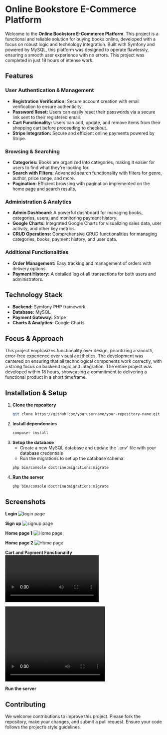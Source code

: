 # Online Bookstore E-Commerce Platform

Welcome to the **Online Bookstore E-Commerce Platform**. This project is a functional and reliable solution for buying books online, developed with a focus on robust logic and technology integration. Built with Symfony and powered by MySQL, this platform was designed to operate flawlessly, ensuring a smooth user experience with no errors. This project was completed in just 18 hours of intense work.

## Features

### User Authentication & Management
- **Registration Verification:** Secure account creation with email verification to ensure authenticity.
- **Password Reset:** Users can easily reset their passwords via a secure link sent to their registered email.
- **Cart Functionality:** Users can add, update, and remove items from their shopping cart before proceeding to checkout.
- **Stripe Integration:** Secure and efficient online payments powered by Stripe.

### Browsing & Searching
- **Categories:** Books are organized into categories, making it easier for users to find what they're looking for.
- **Search with Filters:** Advanced search functionality with filters for genre, author, price range, and more.
- **Pagination:** Efficient browsing with pagination implemented on the home page and search results.

### Administration & Analytics
- **Admin Dashboard:** A powerful dashboard for managing books, categories, users, and monitoring payment history.
- **Google Charts:** Integrated Google Charts for visualizing sales data, user activity, and other key metrics.
- **CRUD Operations:** Comprehensive CRUD functionalities for managing categories, books, payment history, and user data.

### Additional Functionalities
- **Order Management:** Easy tracking and management of orders with delivery options.
- **Payment History:** A detailed log of all transactions for both users and administrators.

## Technology Stack
- **Backend:** Symfony PHP framework
- **Database:** MySQL
- **Payment Gateway:** Stripe
- **Charts & Analytics:** Google Charts

## Focus & Approach

This project emphasizes functionality over design, prioritizing a smooth, error-free experience over visual aesthetics. The development was centered on ensuring that all technological components work correctly, with a strong focus on backend logic and integration. The entire project was developed within 18 hours, showcasing a commitment to delivering a functional product in a short timeframe.

## Installation & Setup

1. **Clone the repository**
   ```bash
   git clone https://github.com/yourusername/your-repository-name.git

2. **Install dependencies**
   ```bash
   composer install

3. **Setup the database**
   - Create a new MySQL database and update the '.env' file with your database credentials
   - Run the migrations to set up the database schema:
   ```bash
   php bin/console doctrine:migrations:migrate

4. **Run the server**
   ```bash
   php bin/console doctrine:migrations:migrate


## Screenshots

**Login**
![login page](https://github.com/lmontassar/e-commerce-books/blob/main/images/login.PNG)


**Sign up**
![signup page](https://github.com/lmontassar/e-commerce-books/blob/main/images/sign_up.PNG)


**Home page 1**
![Home page](https://github.com/lmontassar/e-commerce-books/blob/main/images/home1.PNG)


**Home page 2**
![Home page](https://github.com/lmontassar/e-commerce-books/blob/main/images/home2.PNG)


**Cart and Payment Functionality**
![Home page](https://github.com/lmontassar/e-commerce-books/blob/main/images/cart_and_payment.mp4)

<video width="320" height="240" controls>
  <source src="https://github.com/lmontassar/e-commerce-books/blob/main/images/cart_and_payment.mp4" type="video/mp4">
  Your browser does not support the video tag.
</video>

**Run the server**


## Contributing

We welcome contributions to improve this project. Please fork the repository, make your changes, and submit a pull request. Ensure your code follows the project’s style guidelines.
